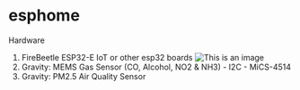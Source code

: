 # esphome
Hardware
1. FireBeetle ESP32-E IoT or other esp32 boards
![This is an image](https://dfimg.dfrobot.com/store/data/SEN0460/SEN0460.jpg?imageView2/1/w/564/h/376  )
2. Gravity: MEMS Gas Sensor (CO, Alcohol, NO2 & NH3) - I2C - MiCS-4514
3. Gravity: PM2.5 Air Quality Sensor
